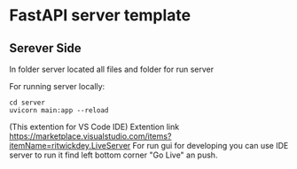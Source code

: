 # FastAPI server template

## Serever Side

In folder server located all files and folder for run server

For running server locally:

```
cd server
uvicorn main:app --reload
```

(This extention for VS Code IDE)
Extention link <https://marketplace.visualstudio.com/items?itemName=ritwickdey.LiveServer>
For run gui for developing you can use IDE server to run it find left bottom corner "Go Live" an push.


